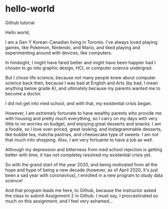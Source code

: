 # hello-world
Github tutorial

Hello world,

I am a Gen Y Korean-Canadian living in Toronto.
I've always loved playing games, like Pokemon, Nintendo, and Mario, and liked playing and experimenting around with devices, like computers.

In hindsight, I might have fared better and might have been happier had I chosen to go into graphic design, HCI, or computer science undergrad.

But I chose life science, because not many people knew about computer science back then, because I was bad at English and Arts (by bad, I mean anything below grade A), and ultimately because my parents wanted me to become a doctor.

I did not get into med school, and with that, my existential crisis began.

However, I am extremely fortunate to have wealthy parents who provide me with housing and pretty much everything, so I carry on my days with very little to no worries on budget, and enjoying great desserts and snacks. I am a foodie, so I love over-priced, great looking, and Instagrammable desserts, like bubble tea, matcha pastries, and cheesecake type of sweets. I am not that much into shopping.
Also, I am very fortuante to have a job as well.

Although my depression and bitterness from med school rejection is getting better with time, it has not completey resolved my existential crisis yet.

So with the grand start of the year 2020, and being motivated from all the hope and hype of being a new decade (however, as of April 2020, it's just been a sad year with coronavirus), I enrolled in a new program to study data science!

And that program leads me here, to Github, because the instructor asked the class to submit Assignment 2 in Github. I must say, I procrastinated so much on this assignment, and I feel very ashamed...
